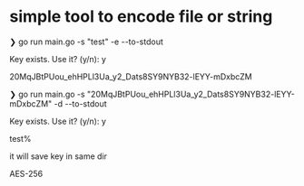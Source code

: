 # simple tool to encode file or string

❯ go run main.go -s "test" -e --to-stdout

Key exists. Use it? (y/n): y

20MqJBtPUou_ehHPLl3Ua_y2_Dats8SY9NYB32-lEYY-mDxbcZM

❯ go run main.go -s "20MqJBtPUou_ehHPLl3Ua_y2_Dats8SY9NYB32-lEYY-mDxbcZM" -d --to-stdout

Key exists. Use it? (y/n): y

test%

it will save key in same dir 


AES-256
